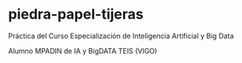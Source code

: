 # piedra-papel-tijeras
Práctica del Curso Especialización de Inteligencia Artificial y Big Data

Alumno MPADIN de IA y BigDATA TEIS (VIGO)
